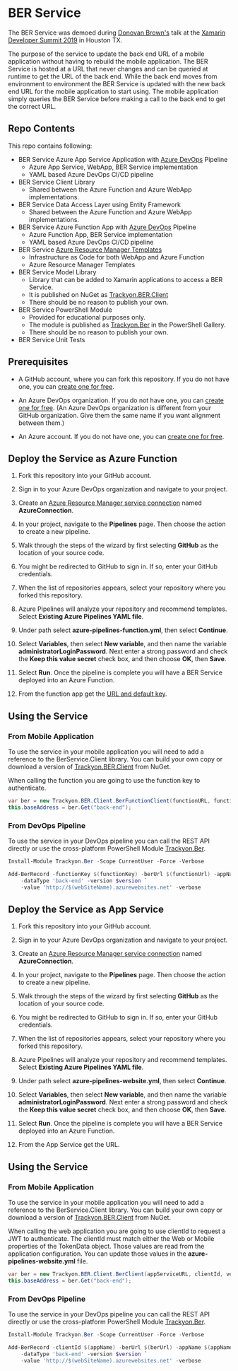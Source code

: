 # BER Service

The BER Service was demoed during [Donovan Brown's](https://twitter.com/DonovanBrown) talk at the [Xamarin Developer Summit 2019](https://www.youtube.com/watch?v=t1cQsenAmNo) in Houston TX.

The purpose of the service to update the back end URL of a mobile application without having to rebuild the mobile application. The BER Service is hosted at a URL that never changes and can be queried at runtime to get the URL of the back end. While the back end moves from environment to environment the BER Service is updated with the new back end URL for the mobile application to start using. The mobile application simply queries the BER Service before making a call to the back end to get the correct URL.

## Repo Contents

This repo contains following:

* BER Service Azure App Service Application with [Azure DevOps](https://docs.microsoft.com/en-us/azure/devops/pipelines) Pipeline
  * Azure App Service, WebApp, BER Service implementation
  * YAML based Azure DevOps CI/CD pipeline
* BER Service Client Library
  * Shared between the Azure Function and Azure WebApp implementations.
* BER Service Data Access Layer using Entity Framework
  * Shared between the Azure Function and Azure WebApp implementations.
* BER Service Azure Function App with [Azure DevOps](https://docs.microsoft.com/en-us/azure/devops/pipelines) Pipeline
  * Azure Function App, BER Service implementation
  * YAML based Azure DevOps CI/CD pipeline
* BER Service [Azure Resource Manager Templates](https://docs.microsoft.com/en-us/azure/templates/)
  * Infrastructure as Code for both WebApp and Azure Function
  * Azure Resource Manager Templates
* BER Service Model Library
  * Library that can be added to Xamarin applications to access a BER Service.
  * It is published on NuGet as [Trackyon.BER.Client](https://www.nuget.org/packages/Trackyon.BER.Client/)
  * There should be no reason to publish your own.
* BER Service PowerShell Module
  * Provided for educational purposes only.
  * The module is published as [Trackyon.Ber](https://www.powershellgallery.com/packages/Trackyon.Ber/0.0.1) in the PowerShell Gallery.
  * There should be no reason to publish your own.
* BER Service Unit Tests

## Prerequisites

* A GitHub account, where you can fork this repository. If you do not have one, you can [create one for free](https://github.com).

* An Azure DevOps organization. If you do not have one, you can [create one for free](../get-started/pipelines-sign-up.md). (An Azure DevOps organization is different from your GitHub organization. Give them the same name if you want alignment between them.)

* An Azure account. If you do not have one, you can [create one for free](https://azure.microsoft.com/free/).

## Deploy the Service as Azure Function

1. Fork this repository into your GitHub account.

1. Sign in to your Azure DevOps organization and navigate to your project.

1. Create an [Azure Resource Manager service connection](https://docs.microsoft.com/en-us/azure/devops/pipelines/library/service-endpoints) named **AzureConnection**.

1. In your project, navigate to the **Pipelines** page. Then choose the action to create a new pipeline.

1. Walk through the steps of the wizard by first selecting **GitHub** as the location of your source code.

1. You might be redirected to GitHub to sign in. If so, enter your GitHub credentials.

1. When the list of repositories appears, select your repository where you forked this repository.

1. Azure Pipelines will analyze your repository and recommend templates. Select **Existing Azure Pipelines YAML file**.

1. Under path select **azure-pipelines-function.yml**, then select **Continue**.

1. Select **Variables**, then select **New variable**, and then name the variable **administratorLoginPassword**. Next enter a strong password and check the **Keep this value secret** check box, and then choose **OK**, then **Save**.

1. Select **Run**. Once the pipeline is complete you will have a BER Service deployed into an Azure Function.

1. From the function app get the [URL and default key](https://docs.microsoft.com/en-us/azure/azure-functions/functions-bindings-http-webhook#authorization-keys). 

## Using the Service

### From Mobile Application

To use the service in your mobile application you will need to add a reference to the BerService.Client library. You can build your own copy or download a version of [Trackyon.BER.Client](https://www.nuget.org/packages/Trackyon.BER.Client/) from NuGet.

When calling the function you are going to use the function key to authenticate.

```csharp
var ber = new Trackyon.BER.Client.BerFunctionClient(functionURL, functionKey, version, appName);
this.baseAddress = ber.Get("back-end");
```

### From DevOps Pipeline

To use the service in your DevOps pipeline you can call the REST API directly or use the cross-platform PowerShell Module [Trackyon.Ber](https://www.powershellgallery.com/packages/Trackyon.Ber/0.0.1).

```PowerShell
Install-Module Trackyon.Ber -Scope CurrentUser -Force -Verbose

Add-BerRecord -functionKey $(functionKey) -berUrl $(functionUrl) -appName $(appName) `
	-dataType 'back-end' -version $version `
	-value 'http://$(webSiteName).azurewebsites.net' -verbose
```

## Deploy the Service as App Service

1. Fork this repository into your GitHub account.

1. Sign in to your Azure DevOps organization and navigate to your project.

1. Create an [Azure Resource Manager service connection](https://docs.microsoft.com/en-us/azure/devops/pipelines/library/service-endpoints) named **AzureConnection**.

1. In your project, navigate to the **Pipelines** page. Then choose the action to create a new pipeline.

1. Walk through the steps of the wizard by first selecting **GitHub** as the location of your source code.

1. You might be redirected to GitHub to sign in. If so, enter your GitHub credentials.

1. When the list of repositories appears, select your repository where you forked this repository.

1. Azure Pipelines will analyze your repository and recommend templates. Select **Existing Azure Pipelines YAML file**.

1. Under path select **azure-pipelines-website.yml**, then select **Continue**.

1. Select **Variables**, then select **New variable**, and then name the variable **administratorLoginPassword**. Next enter a strong password and check the **Keep this value secret** check box, and then choose **OK**, then **Save**.

1. Select **Run**. Once the pipeline is complete you will have a BER Service deployed into an Azure Function.

1. From the App Service get the URL. 

## Using the Service

### From Mobile Application

To use the service in your mobile application you will need to add a reference to the BerService.Client library. You can build your own copy or download a version of [Trackyon.BER.Client](https://www.nuget.org/packages/Trackyon.BER.Client/) from NuGet.

When calling the web application you are going to use clientId to request a JWT to authenticate. The clientId must match either the Web or Mobile properties of the TokenData object. Those values are read from the application configuration. You can update those values in the **azure-pipelines-website.yml** file.

```csharp
var ber = new Trackyon.BER.Client.BerClient(appServiceURL, clientId, version, appName);
this.baseAddress = ber.Get("back-end");
```

### From DevOps Pipeline

To use the service in your DevOps pipeline you can call the REST API directly or use the cross-platform PowerShell Module [Trackyon.Ber](https://www.powershellgallery.com/packages/Trackyon.Ber/0.0.1).

```PowerShell
Install-Module Trackyon.Ber -Scope CurrentUser -Force -Verbose

Add-BerRecord -clientId $(appName) -berUrl $(berUrl) -appName $(appName) `
	-dataType 'back-end' -version $version `
	-value 'http://$(webSiteName).azurewebsites.net' -verbose
```